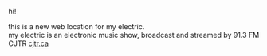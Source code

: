 

hi!

this is a new web location for my electric.  
my electric is an electronic music show, broadcast and
streamed by 91.3 FM CJTR [cjtr.ca](https://cjtr.ca)
